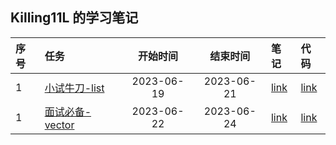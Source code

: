 ## Killing11L 的学习笔记

| 序号  |任务   | 开始时间   |  结束时间    |    笔记  |    代码   |
| :--- | :---  | :----:    |   :---:    |   :---  |  :---  |
| 1 | [小试牛刀-list](https://github.com/gcc-mirror/gcc/blob/releases/gcc-9/libstdc%2B%2B-v3/include/bits/stl_list.h)  | 2023-06-19  |  2023-06-21  | [link](./doc/task_1/README.md) | [link](./src/task_1/main.cpp) |
| 1 | [面试必备-vector](https://github.com/gcc-mirror/gcc/blob/releases/gcc-9/libstdc%2B%2B-v3/include/bits/stl_vector.h)  | 2023-06-22  |  2023-06-24  | [link](./doc/task_2/README.md) | [link](./src/task_2/main.cpp) |
